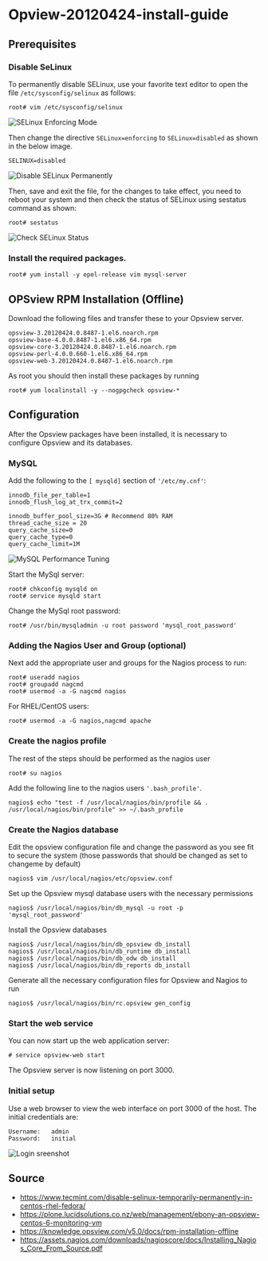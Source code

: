# Opview-20120424-install-guide

## Prerequisites

### Disable SeLinux
To permanently disable SELinux, use your favorite text editor to open the file `/etc/sysconfig/selinux` as follows:
```
root# vim /etc/sysconfig/selinux
```
![SELinux Enforcing Mode](https://www.tecmint.com/wp-content/uploads/2016/07/SELinux-Enforcing-Mode.png)

Then change the directive `SELinux=enforcing` to `SELinux=disabled` as shown in the below image.
```
SELINUX=disabled
```
![Disable SELinux Permanently](https://www.tecmint.com/wp-content/uploads/2016/07/Disable-SELinux.png)

Then, save and exit the file, for the changes to take effect, you need to reboot your system and then check the status of SELinux using sestatus command as shown:
```
root# sestatus
```
![Check SELinux Status](https://www.tecmint.com/wp-content/uploads/2016/07/Check-SELinux-Status.png)

### Install the required packages.
```
root# yum install -y epel-release vim mysql-server
```

## OPSview RPM Installation (Offline)
Download the following files and transfer these to your Opsview server.
```
opsview-3.20120424.0.8487-1.el6.noarch.rpm
opsview-base-4.0.0.8487-1.el6.x86_64.rpm
opsview-core-3.20120424.0.8487-1.el6.noarch.rpm
opsview-perl-4.0.0.660-1.el6.x86_64.rpm
opsview-web-3.20120424.0.8487-1.el6.noarch.rpm
```

As root you should then install these packages by running
```
root# yum localinstall -y --nogpgcheck opsview-*
```
## Configuration
After the Opsview packages have been installed, it is necessary to configure Opsview and its databases.
### MySQL
Add the following to the `[ mysqld]` section of `'/etc/my.cnf'`:
```
innodb_file_per_table=1
innodb_flush_log_at_trx_commit=2

innodb_buffer_pool_size=3G # Recommend 80% RAM
thread_cache_size = 20
query_cache_size=0
query_cache_type=0
query_cache_limit=1M
```
![MySQL Performance Tuning](https://lh3.googleusercontent.com/mxaOSp7pNDlG280dSdq8Ch8LEr2CqNOUJ5IN442ayOJbk8lED-9h0-k2aM7xqK36zQxzPczg3Hs67QpCCgK4u3ycv42UBRq2vkxZAesbfB9nkuJ0j1o8x9bksLEY6BZtlxaYbTQaulpT4ZQpBSs4JqZp6lROFTfagpC6XgmI8Zy_P-R7FYE--dkTAso7jNx5Ch5D-0NucDp56hND7B3kgHc57PFoAXpx031UANz1I-v54xdcqMsjbmC5TjmhwSqThhiwgF6DmwL9-JoS5h1_iApofsmhmN5ou1TrkGKnuglyUHV53cnstJXFu2m5PwdkXgoQPt1wkBz3MgeurnL83TdTIfGH5Mc5Wl_5CGGFB13h2qrx3ScOSFEC82irHFICl3BKcuR6V4Ci_LVcLms1V3pGCBbiTBCGuhvKmQbcSeMEoS9nBcbqY5qaWRG8YxWxq91J3kNNKZs-1-Z0sJypHcvBWT9jQLiQXDFeOUtNqfdQCJrRqQCI6xw65YLSRJtjIbNEllZNBMepXpM02Zx9UhL_Dgn1gthpmPO9h_hwj6doB4G10sMXSYYDMyorHHlemIco7vgS_uWYSb7j5kytHcZVN-JrFPDIJ9KzRI8=w619-h300-no)

 Start the MySql server:
```
root# chkconfig mysqld on
root# service mysqld start
```
Change the MySql root password:
```
root# /usr/bin/mysqladmin -u root password 'mysql_root_password'
```

### Adding the Nagios User and Group (optional)

Next add the appropriate user and groups for the Nagios process to run:
```
root# useradd nagios
root# groupadd nagcmd
root# usermod -a -G nagcmd nagios
```

For RHEL/CentOS users:
```
root# usermod -a -G nagios,nagcmd apache
```
### Create the nagios profile
The rest of the steps should be performed as the nagios user
```
root# su nagios
```
Add the following line to the nagios users `'.bash_profile'`.
```
nagios$ echo "test -f /usr/local/nagios/bin/profile && . /usr/local/nagios/bin/profile" >> ~/.bash_profile
```
### Create the Nagios database
Edit the opsview configuration file and change the password as you see fit to secure the system (those
passwords that should be changed as set to changeme by default)
```
nagios$ vim /usr/local/nagios/etc/opsview.conf
```

Set up the Opsview mysql database users with the necessary permissions
```
nagios$ /usr/local/nagios/bin/db_mysql -u root -p 'mysql_root_password'
```

Install the Opsview databases
```
nagios$ /usr/local/nagios/bin/db_opsview db_install
nagios$ /usr/local/nagios/bin/db_runtime db_install
nagios$ /usr/local/nagios/bin/db_odw db_install
nagios$ /usr/local/nagios/bin/db_reports db_install
```

Generate all the necessary configuration files for Opsview and Nagios to run
```
nagios$ /usr/local/nagios/bin/rc.opsview gen_config
```
### Start the web service
You can now start up the web application server:
```
# service opsview-web start
```
The Opsview server is now listening on port 3000.
### Initial setup
Use a web browser to view the web interface on port 3000 of the host. The initial credentials are:
```
Username:	admin
Password:	initial
 ```
![Login sreenshot](https://plone.lucidsolutions.co.nz/web/management/images/screensnap-2011-09-29-174514.png/image_preview) 

## Source

* https://www.tecmint.com/disable-selinux-temporarily-permanently-in-centos-rhel-fedora/
* https://plone.lucidsolutions.co.nz/web/management/ebony-an-opsview-centos-6-monitoring-vm
* https://knowledge.opsview.com/v5.0/docs/rpm-installation-offline
* https://assets.nagios.com/downloads/nagioscore/docs/Installing_Nagios_Core_From_Source.pdf
